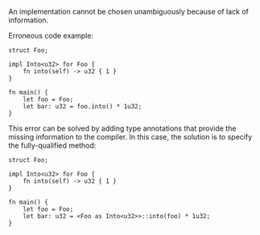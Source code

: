 An implementation cannot be chosen unambiguously because of lack of information.

Erroneous code example:

```compile_fail,E0283
struct Foo;

impl Into<u32> for Foo {
    fn into(self) -> u32 { 1 }
}

fn main() {
    let foo = Foo;
    let bar: u32 = foo.into() * 1u32;
}
```

This error can be solved by adding type annotations that provide the missing
information to the compiler. In this case, the solution is to specify the
fully-qualified method:

```
struct Foo;

impl Into<u32> for Foo {
    fn into(self) -> u32 { 1 }
}

fn main() {
    let foo = Foo;
    let bar: u32 = <Foo as Into<u32>>::into(foo) * 1u32;
}
```
